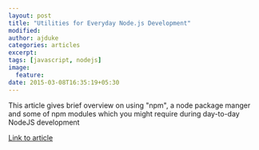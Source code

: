 ```yaml
---
layout: post
title: "Utilities for Everyday Node.js Development"
modified:
author: ajduke
categories: articles
excerpt:
tags: [javascript, nodejs]
image:
  feature:
date: 2015-03-08T16:35:19+05:30
---
```


This article gives brief overview on using "npm", a node package manger
and some of npm modules which you might require during day-to-day NodeJS development

[Link to article](http://bit.ly/1BVlUIO)
